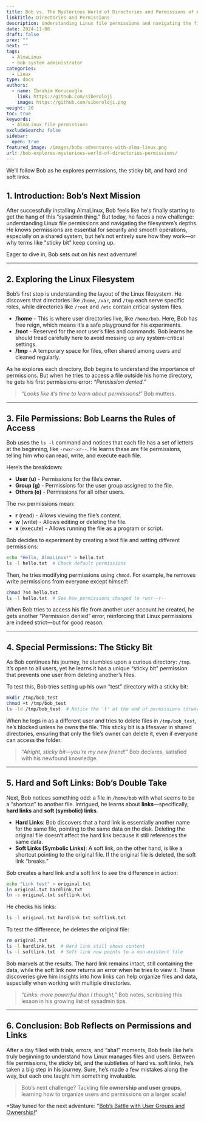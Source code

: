 ```yaml
---
title: Bob vs. The Mysterious World of Directories and Permissions of AlmaLinux
linkTitle: Directories and Permissions
description: Understanding Linux file permissions and navigating the filesystem’s depths.
date: 2024-11-08
draft: false
prev: ""
next: ""
tags:
  - AlmaLinux
  - bob system administrator
categories:
  - Linux
type: docs
authors:
  - name: İbrahim Korucuoğlu
    link: https://github.com/siberoloji
    image: https://github.com/siberoloji.png
weight: 20
toc: true
keywords:
  - AlmaLinux file permissions
excludeSearch: false
sidebar:
  open: true
featured_image: /images/bobs-adventures-with-alma-linux.png
url: /bob-explores-mysterious-world-of-directories-permissions/
---
```


We’ll follow Bob as he explores permissions, the sticky bit, and hard and soft links.

## 1. Introduction: Bob’s Next Mission

After successfully installing AlmaLinux, Bob feels like he's finally starting to get the hang of this “sysadmin thing.” But today, he faces a new challenge: understanding Linux file permissions and navigating the filesystem’s depths. He knows permissions are essential for security and smooth operations, especially on a shared system, but he’s not entirely sure how they work—or why terms like "sticky bit" keep coming up.

Eager to dive in, Bob sets out on his next adventure!

---

## 2. Exploring the Linux Filesystem

Bob’s first stop is understanding the layout of the Linux filesystem. He discovers that directories like `/home`, `/var`, and `/tmp` each serve specific roles, while directories like `/root` and `/etc` contain critical system files.

- **/home** - This is where user directories live, like `/home/bob`. Here, Bob has free reign, which means it’s a safe playground for his experiments.
- **/root** - Reserved for the root user’s files and commands. Bob learns he should tread carefully here to avoid messing up any system-critical settings.
- **/tmp** - A temporary space for files, often shared among users and cleaned regularly.

As he explores each directory, Bob begins to understand the importance of permissions. But when he tries to access a file outside his home directory, he gets his first permissions error: *“Permission denied.”*

> *“Looks like it’s time to learn about permissions!”* Bob mutters.

---

## 3. File Permissions: Bob Learns the Rules of Access

Bob uses the `ls -l` command and notices that each file has a set of letters at the beginning, like `-rwxr-xr--`. He learns these are file permissions, telling him who can read, write, and execute each file.

Here’s the breakdown:

- **User (u)** - Permissions for the file’s owner.
- **Group (g)** - Permissions for the user group assigned to the file.
- **Others (o)** - Permissions for all other users.

The `rwx` permissions mean:

- **r** (read) - Allows viewing the file’s content.
- **w** (write) - Allows editing or deleting the file.
- **x** (execute) - Allows running the file as a program or script.

Bob decides to experiment by creating a text file and setting different permissions:

```bash
echo "Hello, AlmaLinux!" > hello.txt
ls -l hello.txt  # Check default permissions
```

Then, he tries modifying permissions using `chmod`. For example, he removes write permissions from everyone except himself:

```bash
chmod 744 hello.txt
ls -l hello.txt  # See how permissions changed to rwxr--r--
```

When Bob tries to access his file from another user account he created, he gets another “Permission denied” error, reinforcing that Linux permissions are indeed strict—but for good reason.

---

## 4. Special Permissions: The Sticky Bit

As Bob continues his journey, he stumbles upon a curious directory: `/tmp`. It’s open to all users, yet he learns it has a unique “sticky bit” permission that prevents one user from deleting another’s files.

To test this, Bob tries setting up his own “test” directory with a sticky bit:

```bash
mkdir /tmp/bob_test
chmod +t /tmp/bob_test
ls -ld /tmp/bob_test  # Notice the 't' at the end of permissions (drwxrwxrwt)
```

When he logs in as a different user and tries to delete files in `/tmp/bob_test`, he’s blocked unless he owns the file. This sticky bit is a lifesaver in shared directories, ensuring that only the file’s owner can delete it, even if everyone can access the folder.

> *“Alright, sticky bit—you’re my new friend!”* Bob declares, satisfied with his newfound knowledge.

---

## 5. Hard and Soft Links: Bob’s Double Take

Next, Bob notices something odd: a file in `/home/bob` with what seems to be a “shortcut” to another file. Intrigued, he learns about **links**—specifically, **hard links** and **soft (symbolic) links**.

- **Hard Links**: Bob discovers that a hard link is essentially another name for the same file, pointing to the same data on the disk. Deleting the original file doesn’t affect the hard link because it still references the same data.
- **Soft Links (Symbolic Links)**: A soft link, on the other hand, is like a shortcut pointing to the original file. If the original file is deleted, the soft link “breaks.”

Bob creates a hard link and a soft link to see the difference in action:

```bash
echo "Link test" > original.txt
ln original.txt hardlink.txt
ln -s original.txt softlink.txt
```

He checks his links:

```bash
ls -l original.txt hardlink.txt softlink.txt
```

To test the difference, he deletes the original file:

```bash
rm original.txt
ls -l hardlink.txt  # Hard link still shows content
ls -l softlink.txt  # Soft link now points to a non-existent file
```

Bob marvels at the results. The hard link remains intact, still containing the data, while the soft link now returns an error when he tries to view it. These discoveries give him insights into how links can help organize files and data, especially when working with multiple directories.

> *“Links: more powerful than I thought,”* Bob notes, scribbling this lesson in his growing list of sysadmin tips.

---

## 6. Conclusion: Bob Reflects on Permissions and Links

After a day filled with trials, errors, and “aha!” moments, Bob feels like he’s truly beginning to understand how Linux manages files and users. Between file permissions, the sticky bit, and the subtleties of hard vs. soft links, he’s taken a big step in his journey. Sure, he’s made a few mistakes along the way, but each one taught him something invaluable.

> Bob’s next challenge? Tackling **file ownership and user groups**, learning how to organize users and permissions on a larger scale!

*Stay tuned for the next adventure: "[Bob’s Battle with User Groups and Ownership!](/bobs-battle-with-alma-linux-user-groups-and-ownership/)"

